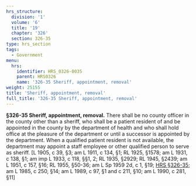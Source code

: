 ```yaml
---
hrs_structure:
  division: '1'
  volume: '6'
  title: '19'
  chapter: '326'
  section: 326-35
type: hrs_section
tags:
  - Government
menu:
  hrs:
    identifier: HRS_0326-0035
    parent: HRS0326
    name: '326-35 Sheriff, appointment, removal'
weight: 25155
title: 'Sheriff, appointment, removal'
full_title: '326-35 Sheriff, appointment, removal'
---
```

**§326-35 Sheriff, appointment, removal.** There shall be no county officer in the county other than a sheriff, who shall be a patient resident of and be appointed in the county by the department of health and who shall hold office at the pleasure of the department or until a successor is appointed by the department. When a qualified patient resident is not available, the department may appoint a staff employee or other qualified person to serve as sheriff. [L 1905, c 39, §3; am L 1911, c 134, §1; RL 1925, §1578; am L 1931, c 138, §1; am imp L 1933, c 118, §§1, 2; RL 1935, §2929; RL 1945, §2439; am L 1951, c 157, §16; RL 1955, §50-36; am L Sp 1959 2d, c 1, §19; [HRS §326-35](/title-19/chapter-326/section-326-35/); am L 1985, c 250, §14; am L 1989, c 97, §1 and c 211, §10; am L 1990, c 281, §11]